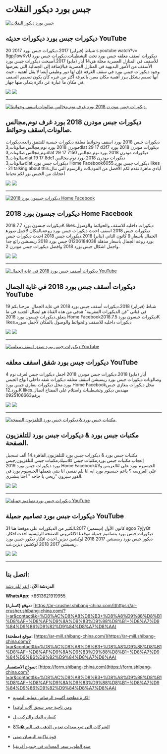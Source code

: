 # جبس بورد ديكور النقلات

<a href="https://swt.shibang-china.com/?l=ar&img&k=%D8%AC%D8%A8%D8%B3+%D8%A8%D9%88%D8%B1%D8%AF+%D8%AF%D9%8A%D9%83%D9%88%D8%B1+%D8%A7%D9%84%D9%86%D9%82%D9%84%D8%A7%D8%AA" target="_blank">![جبس بورد ديكور النقلات](http://static.shibang-china.com/all-800x300/313.jpg)</a>

## ديكورات جبس بورد ديكورات حديثه YouTube
20 شباط (فبراير) 2017.ديكورات جبس بورد 2017 s.youtube watch?v= 9gpj1owKvU ديكورات اسقف معلقه جبس بورد تحت التشطيبات.ديكورات جبس بورد للأسقف في المنازل العصرية مجلة هي14 أيار (مايو) 2017.أصبحت ديكورات جبس بورد الأسقف من الأمور البديهية في المنازل العصرية فبالإضافة إلى الجمالية التي يفرضها وجود ديكورات جبس بورد في سقف الغرفة فإن لها دور وظيفي أيضا لا يقل أهمية ، حيث أنها تصمم بشكل يبرز أهمية مكان معين بالغرفة أكثر من غيره كأن يكون تصميم السقف في مكان ما عبارة عن دائرة يتدلى منها جهاز.


<a href="https://whatsapp.shibangsoft.com/WhatsApp.php" target="_blank" title="WhatsApp">![](http://static.shibang-china.com/icon/whatsapp.png)</a> <a href="https://swt.shibang-china.com/?l=ar&icon&k=%D8%AC%D8%A8%D8%B3+%D8%A8%D9%88%D8%B1%D8%AF+%D8%AF%D9%8A%D9%83%D9%88%D8%B1+%D8%A7%D9%84%D9%86%D9%82%D9%84%D8%A7%D8%AA" target="_blank">![](http://static.shibang-china.com/icon/chat-ar.png)</a>

---

<a href="https://swt.shibang-china.com/?l=ar&img&k=%D8%AC%D8%A8%D8%B3+%D8%A8%D9%88%D8%B1%D8%AF+%D8%AF%D9%8A%D9%83%D9%88%D8%B1+%D8%A7%D9%84%D9%86%D9%82%D9%84%D8%A7%D8%AA" target="_blank">![ديكورات جبس مودرن 2018 بورد غرف نوم,مجالس صالونات,اسقف وحوائط.](http://static.shibang-china.com/all-800x300/1084.jpg)</a>

## ديكورات جبس مودرن 2018 بورد غرف نوم,مجالس صالونات,اسقف وحوائط.
ديكورات جبس 2018 بورد اسقف وحوائط معلقة ديكورات جبسية للشقق رائعه.ديكورات مودرن 2018 بورد نوم,مجالس صالونات,3dlat 29 17 d3f7 ديكورات مودرن 2018 بورد نوم,مجالس صالونات,3dlat 29 17 7150 ديكورات مودرن 2018 بورد نوم,مجالس صالونات,3dlat 19 17 8dc1 ديكورات مودرن 2018 بورد نوم,مجالس صالونات,3dlat.ديكورات جبس بورد Home Facebookديكورات جبس بورد.6055 likes · 21 talking about this.أيادي ماهرة تقدم لكم الأفضل من الموديلات والرسوم التي تنال أعجابك من الجبس بور لكم تحياتنا‎


<a href="https://whatsapp.shibangsoft.com/WhatsApp.php" target="_blank" title="WhatsApp">![](http://static.shibang-china.com/icon/whatsapp.png)</a> <a href="https://swt.shibang-china.com/?l=ar&icon&k=%D8%AC%D8%A8%D8%B3+%D8%A8%D9%88%D8%B1%D8%AF+%D8%AF%D9%8A%D9%83%D9%88%D8%B1+%D8%A7%D9%84%D9%86%D9%82%D9%84%D8%A7%D8%AA" target="_blank">![](http://static.shibang-china.com/icon/chat-ar.png)</a>

---

<a href="https://swt.shibang-china.com/?l=ar&img&k=%D8%AC%D8%A8%D8%B3+%D8%A8%D9%88%D8%B1%D8%AF+%D8%AF%D9%8A%D9%83%D9%88%D8%B1+%D8%A7%D9%84%D9%86%D9%82%D9%84%D8%A7%D8%AA" target="_blank">![ديكورات جبسون بورد 2018 Home Facebook](http://static.shibang-china.com/all-800x300/186.jpg)</a>

## ديكورات جبسون بورد 2018 Home Facebook
ديكورات جبسون بورد 2018.7.7K likes.ديكورات داخليه للاسقف والحوائط والوصول بالمكان لأجمل صوره‎ديكورات جبس 2018 اسقف احدث ديكورات جبس بورد روعة الجمال باسعار.9 كانون الثاني (يناير) 2018.ديكورات جبس 2018 احدث ديكورات جبس بورد روعة الجمال باسعار مذهلة 01206184038 جبس بورد 2018 ريسبشن رائع جدا واجمل اشكال جبس بورد 2018 وافضل ديكورات جبس مودرن 2.


<a href="https://whatsapp.shibangsoft.com/WhatsApp.php" target="_blank" title="WhatsApp">![](http://static.shibang-china.com/icon/whatsapp.png)</a> <a href="https://swt.shibang-china.com/?l=ar&icon&k=%D8%AC%D8%A8%D8%B3+%D8%A8%D9%88%D8%B1%D8%AF+%D8%AF%D9%8A%D9%83%D9%88%D8%B1+%D8%A7%D9%84%D9%86%D9%82%D9%84%D8%A7%D8%AA" target="_blank">![](http://static.shibang-china.com/icon/chat-ar.png)</a>

---

<a href="https://swt.shibang-china.com/?l=ar&img&k=%D8%AC%D8%A8%D8%B3+%D8%A8%D9%88%D8%B1%D8%AF+%D8%AF%D9%8A%D9%83%D9%88%D8%B1+%D8%A7%D9%84%D9%86%D9%82%D9%84%D8%A7%D8%AA" target="_blank">![ديكورات أسقف جبس بورد 2018 في غاية الجمال YouTube](http://static.shibang-china.com/all-800x300/504.jpg)</a>

## ديكورات أسقف جبس بورد 2018 في غاية الجمال YouTube
19 شباط (فبراير) 2018.ديكورات أسقف جبس بورد 2018 في غاية الجمال. مرحبا بكم في قناتي &quot;فن الديكورات المغربية&quot; هدفي من هذه القناة هو ايصال الجديد في ما يتعلق.ديكورات جبسون بورد 2018 Home Facebookديكورات جبسون بورد 2018.7.5K likes.ديكورات داخليه للاسقف والحوائط والوصول بالمكان لأجمل صوره‎


<a href="https://whatsapp.shibangsoft.com/WhatsApp.php" target="_blank" title="WhatsApp">![](http://static.shibang-china.com/icon/whatsapp.png)</a> <a href="https://swt.shibang-china.com/?l=ar&icon&k=%D8%AC%D8%A8%D8%B3+%D8%A8%D9%88%D8%B1%D8%AF+%D8%AF%D9%8A%D9%83%D9%88%D8%B1+%D8%A7%D9%84%D9%86%D9%82%D9%84%D8%A7%D8%AA" target="_blank">![](http://static.shibang-china.com/icon/chat-ar.png)</a>

---

<a href="https://swt.shibang-china.com/?l=ar&img&k=%D8%AC%D8%A8%D8%B3+%D8%A8%D9%88%D8%B1%D8%AF+%D8%AF%D9%8A%D9%83%D9%88%D8%B1+%D8%A7%D9%84%D9%86%D9%82%D9%84%D8%A7%D8%AA" target="_blank">![ديكورات جبس بورد شقق اسقف معلقه YouTube](http://static.shibang-china.com/all-800x300/212.jpg)</a>

## ديكورات جبس بورد شقق اسقف معلقه YouTube
4 أيار (مايو) 2018.ديكورات جبس مودرن 2018 اجمل ديكورات جبس لغرف نوم وصالونات ديكورات جبس بورد ريسبشن اسقف معلقه ديكورات شقه داخلي الواح الجبس بورد.محل ديكورات بنغازي جبس بورد Home Facebookمحل ديكورات بنغازي جبس بورد.12K likes.مهندس ديكور وتشيطيبات واستلام علي المفتاح اتصال برقم0925106663‎


<a href="https://whatsapp.shibangsoft.com/WhatsApp.php" target="_blank" title="WhatsApp">![](http://static.shibang-china.com/icon/whatsapp.png)</a> <a href="https://swt.shibang-china.com/?l=ar&icon&k=%D8%AC%D8%A8%D8%B3+%D8%A8%D9%88%D8%B1%D8%AF+%D8%AF%D9%8A%D9%83%D9%88%D8%B1+%D8%A7%D9%84%D9%86%D9%82%D9%84%D8%A7%D8%AA" target="_blank">![](http://static.shibang-china.com/icon/chat-ar.png)</a>

---

<a href="https://swt.shibang-china.com/?l=ar&img&k=%D8%AC%D8%A8%D8%B3+%D8%A8%D9%88%D8%B1%D8%AF+%D8%AF%D9%8A%D9%83%D9%88%D8%B1+%D8%A7%D9%84%D9%86%D9%82%D9%84%D8%A7%D8%AA" target="_blank">![مكتبات جبس بورد &amp; ديكورات جبس بورد للتلفزيون الصفحة.](http://static.shibang-china.com/all-800x300/790.jpg)</a>

## مكتبات جبس بورد &amp; ديكورات جبس بورد للتلفزيون الصفحة.
مكتبات جبس بورد &amp; ديكورات جبس بورد للتلفزيون,القاهرة.14 ألف تسجيل إعجاب.مكتبات جبس بورد,مكتبات جبس كلاسيك,مكتبات جبس للتلفزيون,جبس بورد.ديكورات جبس بورد 2019 Home Facebook#الجبسيوم بورد علي #العريس ولا علي العروسه ؟ ياعم جبسيوم بورد ايه انا بلم نفسي انا بنتي يتعملها الجبسيوم بورد في الفور سيزون &quot;ريحي يا حاجه &quot; احنا بنشتري.


<a href="https://whatsapp.shibangsoft.com/WhatsApp.php" target="_blank" title="WhatsApp">![](http://static.shibang-china.com/icon/whatsapp.png)</a> <a href="https://swt.shibang-china.com/?l=ar&icon&k=%D8%AC%D8%A8%D8%B3+%D8%A8%D9%88%D8%B1%D8%AF+%D8%AF%D9%8A%D9%83%D9%88%D8%B1+%D8%A7%D9%84%D9%86%D9%82%D9%84%D8%A7%D8%AA" target="_blank">![](http://static.shibang-china.com/icon/chat-ar.png)</a>

---

<a href="https://swt.shibang-china.com/?l=ar&img&k=%D8%AC%D8%A8%D8%B3+%D8%A8%D9%88%D8%B1%D8%AF+%D8%AF%D9%8A%D9%83%D9%88%D8%B1+%D8%A7%D9%84%D9%86%D9%82%D9%84%D8%A7%D8%AA" target="_blank">![ديكورات جبس بورد تصاميم جميلة YouTube](http://static.shibang-china.com/all-800x300/497.jpg)</a>

## ديكورات جبس بورد تصاميم جميلة YouTube
31 كانون الأول (ديسمبر) 2017.الكثير من الديكورات على موقعنا هنا sgoo 7yjyQt .ديكورات جبس بورد بتصاميم جميلة موقعنا الالكتروني الصفحة الرئيسية.احدث افكار ديكور جبس بورد ريسبشن 2017 2018 لوكشين ديزين.احدث افكار ديكور جبس بورد ريسبشن 2017 2018 لوكشين ديزين.نت.


<a href="https://whatsapp.shibangsoft.com/WhatsApp.php" target="_blank" title="WhatsApp">![](http://static.shibang-china.com/icon/whatsapp.png)</a> <a href="https://swt.shibang-china.com/?l=ar&icon&k=%D8%AC%D8%A8%D8%B3+%D8%A8%D9%88%D8%B1%D8%AF+%D8%AF%D9%8A%D9%83%D9%88%D8%B1+%D8%A7%D9%84%D9%86%D9%82%D9%84%D8%A7%D8%AA" target="_blank">![](http://static.shibang-china.com/icon/chat-ar.png)</a>

---
## اتصل بنا:

**الدردشة الآن:** [انقر للدردشة](https://swt.shibang-china.com?l=ar&contact&k=%D8%AC%D8%A8%D8%B3+%D8%A8%D9%88%D8%B1%D8%AF+%D8%AF%D9%8A%D9%83%D9%88%D8%B1+%D8%A7%D9%84%D9%86%D9%82%D9%84%D8%A7%D8%AA)

**WhatsApp:**  [+8613621919955](https://whatsapp.shibangsoft.com/WhatsApp.php)

**موقع (كسارة):** [https://ar-crusher.shibang-china.com/](https://ar-crusher.shibang-china.com/?l=ar&contact&k=%D8%AC%D8%A8%D8%B3+%D8%A8%D9%88%D8%B1%D8%AF+%D8%AF%D9%8A%D9%83%D9%88%D8%B1+%D8%A7%D9%84%D9%86%D9%82%D9%84%D8%A7%D8%AA)

**موقع (مطحنة):** [https://ar-mill.shibang-china.com/](https://ar-mill.shibang-china.com/?l=ar&contact&k=%D8%AC%D8%A8%D8%B3+%D8%A8%D9%88%D8%B1%D8%AF+%D8%AF%D9%8A%D9%83%D9%88%D8%B1+%D8%A7%D9%84%D9%86%D9%82%D9%84%D8%A7%D8%AA)

**نموذج الاستفسار:** [https://form.shibang-china.com](https://form.shibang-china.com?l=ar&contact&k=%D8%AC%D8%A8%D8%B3+%D8%A8%D9%88%D8%B1%D8%AF+%D8%AF%D9%8A%D9%83%D9%88%D8%B1+%D8%A7%D9%84%D9%86%D9%82%D9%84%D8%A7%D8%AA)

* [الكرة مطحنة أكسيد الرصاص عملية التصنيع](../22/%D8%A7%D9%84%D9%83%D8%B1%D8%A9%20%D9%85%D8%B7%D8%AD%D9%86%D8%A9%20%D8%A3%D9%83%D8%B3%D9%8A%D8%AF%20%D8%A7%D9%84%D8%B1%D8%B5%D8%A7%D8%B5%20%D8%B9%D9%85%D9%84%D9%8A%D8%A9%20%D8%A7%D9%84%D8%AA%D8%B5%D9%86%D9%8A%D8%B9.md)

* [ومن ناحية حجر سحق آلات أوغندا](../22/%D9%88%D9%85%D9%86%20%D9%86%D8%A7%D8%AD%D9%8A%D8%A9%20%D8%AD%D8%AC%D8%B1%20%D8%B3%D8%AD%D9%82%20%D8%A2%D9%84%D8%A7%D8%AA%20%D8%A3%D9%88%D8%BA%D9%86%D8%AF%D8%A7.md)

* [كسارة الفك والتركيب ل](../23/%D9%83%D8%B3%D8%A7%D8%B1%D8%A9%20%D8%A7%D9%84%D9%81%D9%83%20%D9%88%D8%A7%D9%84%D8%AA%D8%B1%D9%83%D9%8A%D8%A8%20%D9%84.md)

* [الشركات التي تبيع معدات تعدين الذهب في الص�%8](../22/%D8%A7%D9%84%D8%B4%D8%B1%D9%83%D8%A7%D8%AA%20%D8%A7%D9%84%D8%AA%D9%8A%20%D8%AA%D8%A8%D9%8A%D8%B9%20%D9%85%D8%B9%D8%AF%D8%A7%D8%AA%20%D8%AA%D8%B9%D8%AF%D9%8A%D9%86%20%D8%A7%D9%84%D8%B0%D9%87%D8%A8%20%D9%81%D9%8A%20%D8%A7%D9%84%D8%B5%EF%BF%BD%258.md)

* [قوة ماكينة النيسان صني](../21/%D9%82%D9%88%D8%A9%20%D9%85%D8%A7%D9%83%D9%8A%D9%86%D8%A9%20%D8%A7%D9%84%D9%86%D9%8A%D8%B3%D8%A7%D9%86%20%D8%B5%D9%86%D9%8A.md)

* [صنع الطوب سعر المعدات في جنوب أفريقيا](../24/%D8%B5%D9%86%D8%B9%20%D8%A7%D9%84%D8%B7%D9%88%D8%A8%20%D8%B3%D8%B9%D8%B1%20%D8%A7%D9%84%D9%85%D8%B9%D8%AF%D8%A7%D8%AA%20%D9%81%D9%8A%20%D8%AC%D9%86%D9%88%D8%A8%20%D8%A3%D9%81%D8%B1%D9%8A%D9%82%D9%8A%D8%A7.md)